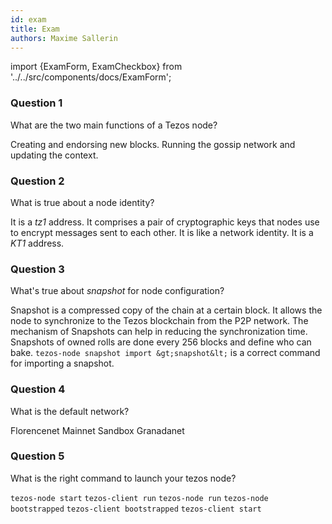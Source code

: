 ```yaml
---
id: exam
title: Exam
authors: Maxime Sallerin
---
```


import {ExamForm, ExamCheckbox} from '../../src/components/docs/ExamForm';

<ExamForm moduleName="How to deploy a node">

### Question 1

What are the two main functions of a Tezos node?

<ExamCheckbox name="00" isCorrect="false">Creating and endorsing new blocks.</ExamCheckbox>
<ExamCheckbox name="01" isCorrect="true">Running the gossip network and updating the context.</ExamCheckbox>

### Question 2

What is true about a node identity?

<ExamCheckbox name="10" isCorrect="false">It is a *tz1* address.</ExamCheckbox>
<ExamCheckbox name="11" isCorrect="true">It comprises a pair of cryptographic keys that nodes use to encrypt messages sent to each other.</ExamCheckbox>
<ExamCheckbox name="12" isCorrect="true">It is like a network identity.</ExamCheckbox>
<ExamCheckbox name="13" isCorrect="false">It is a *KT1* address.</ExamCheckbox>

### Question 3

What's true about *snapshot* for node configuration?

<ExamCheckbox name="20" isCorrect="true">Snapshot is a compressed copy of the chain at a certain block.</ExamCheckbox>
<ExamCheckbox name="21" isCorrect="false">It allows the node to synchronize to the Tezos blockchain from the P2P network.</ExamCheckbox>
<ExamCheckbox name="22" isCorrect="true">The mechanism of Snapshots can help in reducing the synchronization time.</ExamCheckbox>
<ExamCheckbox name="23" isCorrect="false">Snapshots of owned rolls are done every 256 blocks and define who can bake.</ExamCheckbox>
<ExamCheckbox name="24" isCorrect="true">`tezos-node snapshot import &gt;snapshot&lt;` is a correct command for importing a snapshot.</ExamCheckbox>

### Question 4

What is the default network?

<ExamCheckbox name="30" isCorrect="false">Florencenet</ExamCheckbox>
<ExamCheckbox name="31" isCorrect="true">Mainnet</ExamCheckbox>
<ExamCheckbox name="32" isCorrect="false">Sandbox</ExamCheckbox>
<ExamCheckbox name="33" isCorrect="false">Granadanet</ExamCheckbox>

### Question 5

What is the right command to launch your tezos node?

<ExamCheckbox name="40" isCorrect="false">`tezos-node start`</ExamCheckbox>
<ExamCheckbox name="41" isCorrect="false">`tezos-client run`</ExamCheckbox>
<ExamCheckbox name="42" isCorrect="true">`tezos-node run`</ExamCheckbox>
<ExamCheckbox name="43" isCorrect="false">`tezos-node bootstrapped`</ExamCheckbox>
<ExamCheckbox name="44" isCorrect="false">`tezos-client bootstrapped` `tezos-client start`</ExamCheckbox>

</ExamForm>